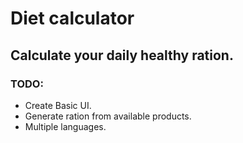 # Diet calculator

## Calculate your daily healthy ration.

### TODO:
 * Create Basic UI.
 * Generate ration from available products.
 * Multiple languages.

